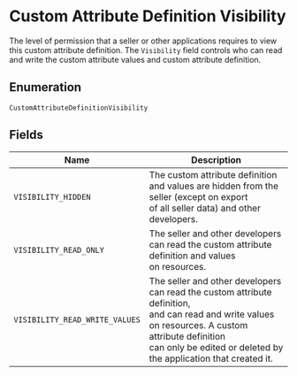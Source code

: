 
# Custom Attribute Definition Visibility

The level of permission that a seller or other applications requires to
view this custom attribute definition.
The `Visibility` field controls who can read and write the custom attribute values
and custom attribute definition.

## Enumeration

`CustomAttributeDefinitionVisibility`

## Fields

| Name | Description |
|  --- | --- |
| `VISIBILITY_HIDDEN` | The custom attribute definition and values are hidden from the seller (except on export<br/>of all seller data) and other developers. |
| `VISIBILITY_READ_ONLY` | The seller and other developers can read the custom attribute definition and values<br/>on resources. |
| `VISIBILITY_READ_WRITE_VALUES` | The seller and other developers can read the custom attribute definition,<br/>and can read and write values on resources. A custom attribute definition<br/>can only be edited or deleted by the application that created it. |

